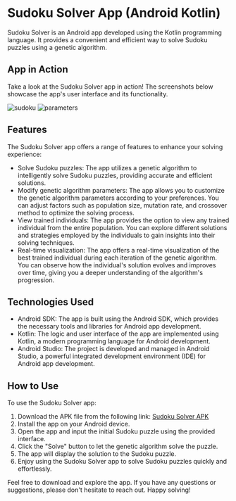 # Sudoku Solver App (Android Kotlin)

Sudoku Solver is an Android app developed using the Kotlin programming language. It provides a convenient and efficient way to solve Sudoku puzzles using a genetic algorithm.

## App in Action

Take a look at the Sudoku Solver app in action! The screenshots below showcase the app's user interface and its functionality.

![sudoku](https://github.com/d-lehel/msc-sudoku-solver-genetic-algorithm/assets/75861915/3ed21b25-7dc1-4425-9d62-06b6e3c8dff6)
![parameters](https://github.com/d-lehel/msc-sudoku-solver-genetic-algorithm/assets/75861915/9f970bb2-f0a6-4e66-b706-46c0fdc662ca)


## Features

The Sudoku Solver app offers a range of features to enhance your solving experience:

- Solve Sudoku puzzles: The app utilizes a genetic algorithm to intelligently solve Sudoku puzzles, providing accurate and efficient solutions.
- Modify genetic algorithm parameters: The app allows you to customize the genetic algorithm parameters according to your preferences. You can adjust factors such as population size, mutation rate, and crossover method to optimize the solving process.
- View trained individuals: The app provides the option to view any trained individual from the entire population. You can explore different solutions and strategies employed by the individuals to gain insights into their solving techniques.
- Real-time visualization: The app offers a real-time visualization of the best trained individual during each iteration of the genetic algorithm. You can observe how the individual's solution evolves and improves over time, giving you a deeper understanding of the algorithm's progression.

## Technologies Used

- Android SDK: The app is built using the Android SDK, which provides the necessary tools and libraries for Android app development.
- Kotlin: The logic and user interface of the app are implemented using Kotlin, a modern programming language for Android development.
- Android Studio: The project is developed and managed in Android Studio, a powerful integrated development environment (IDE) for Android app development.

## How to Use

To use the Sudoku Solver app:

1. Download the APK file from the following link: [Sudoku Solver APK](https://github.com/d-lehel/sudoku-solver-android-app/blob/main/sudoku_solver.apk)
2. Install the app on your Android device.
3. Open the app and input the initial Sudoku puzzle using the provided interface.
4. Click the "Solve" button to let the genetic algorithm solve the puzzle.
5. The app will display the solution to the Sudoku puzzle.
6. Enjoy using the Sudoku Solver app to solve Sudoku puzzles quickly and effortlessly.

Feel free to download and explore the app. If you have any questions or suggestions, please don't hesitate to reach out. Happy solving!

